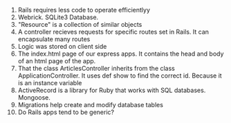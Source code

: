 1. Rails requires less code to operate efficientlyy
2. Webrick. SQLite3 Database.
3. "Resource" is a collection of similar objects
4. A controller recieves requests for specific routes set in Rails. It can encapsulate many routes
5. Logic was stored on client side
6. The index.html page of our express apps. It contains the head and body of an html page of the app.
7. That the class ArticlesController inherits from the class ApplicationController. It uses def show to find the correct id. Because it is an instance variable
8. ActiveRecord is a library for Ruby that works with SQL databases. Mongoose.
9. Migrations help create and modify database tables
10. Do Rails apps tend to be generic?